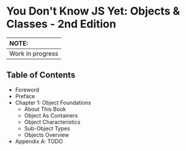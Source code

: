 # You Don't Know JS Yet: Objects & Classes - 2nd Edition

| NOTE: |
| :--- |
| Work in progress |

## Table of Contents

* Foreword
* Preface
* Chapter 1: Object Foundations
    * About This Book
    * Object As Containers
    * Object Characteristics
    * Sub-Object Types
    * Objects Overview
* Appendix A: TODO

